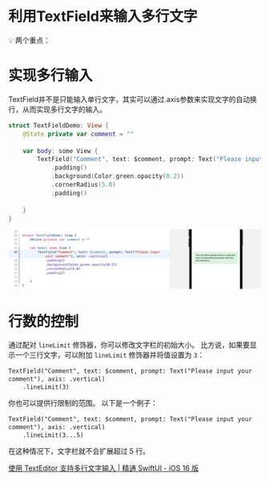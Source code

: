 # 利用TextField来输入多行文字

<aside>
💡 两个重点：

</aside>

# 实现多行输入

TextField并不是只能输入单行文字，其实可以通过.axis参数来实现文字的自动换行，从而实现多行文字的输入。

```swift
struct TextFieldDemo: View {
    @State private var comment = ""

    var body: some View {
        TextField("Comment", text: $comment, prompt: Text("Please input your comment"), axis: .vertical)
            .padding()
            .background(Color.green.opacity(0.2))
            .cornerRadius(5.0)
            .padding()

    }
}
```

![../../../020%20Finished%205d5dcd977fad4e1a88671c30acab9455/%E7%B2%BE%E9%80%9A%20SwiftUI%20-%20iOS%2016%20%E7%89%88%20ac39e1de7e2d4c85b892b0d9cd92b968/%E4%BD%BF%E7%94%A8%20TextEditor%20%E6%94%AF%E6%8C%81%E5%A4%9A%E8%A1%8C%E6%96%87%E5%AD%97%E8%BE%93%E5%85%A5%20%E7%B2%BE%E9%80%9A%20SwiftUI%20-%20iOS%2016%20%E7%89%88%20104e97288bd548d9b8676bd4da11444b/swiftui-texteditor-3.png](../../../020%20Finished%205d5dcd977fad4e1a88671c30acab9455/%E7%B2%BE%E9%80%9A%20SwiftUI%20-%20iOS%2016%20%E7%89%88%20ac39e1de7e2d4c85b892b0d9cd92b968/%E4%BD%BF%E7%94%A8%20TextEditor%20%E6%94%AF%E6%8C%81%E5%A4%9A%E8%A1%8C%E6%96%87%E5%AD%97%E8%BE%93%E5%85%A5%20%E7%B2%BE%E9%80%9A%20SwiftUI%20-%20iOS%2016%20%E7%89%88%20104e97288bd548d9b8676bd4da11444b/swiftui-texteditor-3.png)

# 行数的控制

通过配对 `lineLimit` 修饰器，你可以修改文字栏的初始大小。 比方说，如果要显示一个三行文字，可以附加 `lineLimit` 修饰器并将值设置为 `3`：

```
TextField("Comment", text: $comment, prompt: Text("Please input your comment"), axis: .vertical)
    .lineLimit(3)

```

你也可以提供行限制的范围。 以下是一个例子：

```
TextField("Comment", text: $comment, prompt: Text("Please input your comment"), axis: .vertical)
    .lineLimit(3...5)

```

在这种情况下，文字栏就不会扩展超过 5 行。

[使用 TextEditor 支持多行文字输入 | 精通 SwiftUI - iOS 16 版](../../../020%20Finished%205d5dcd977fad4e1a88671c30acab9455/%E7%B2%BE%E9%80%9A%20SwiftUI%20-%20iOS%2016%20%E7%89%88%20ac39e1de7e2d4c85b892b0d9cd92b968/%E4%BD%BF%E7%94%A8%20TextEditor%20%E6%94%AF%E6%8C%81%E5%A4%9A%E8%A1%8C%E6%96%87%E5%AD%97%E8%BE%93%E5%85%A5%20%E7%B2%BE%E9%80%9A%20SwiftUI%20-%20iOS%2016%20%E7%89%88%20104e97288bd548d9b8676bd4da11444b.md)